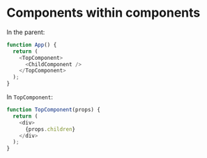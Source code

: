 # Components within components
In the parent:
```JavaScript
function App() {
  return (
    <TopComponent>
      <ChildComponent />
    </TopComponent>
  );
}
```

In `TopComponent`:
```JavaScript
function TopComponent(props) {
  return (
    <div>
      {props.children}
    </div>
  );
}
```
